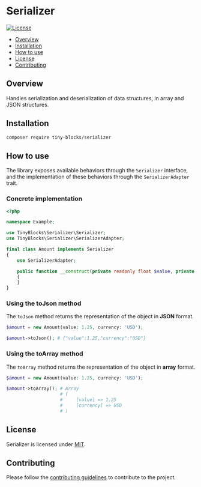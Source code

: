 # Serializer

[![License](https://img.shields.io/badge/license-MIT-green)](LICENSE)

* [Overview](#overview)
* [Installation](#installation)
* [How to use](#how-to-use)
* [License](#license)
* [Contributing](#contributing)

<div id='overview'></div> 

## Overview

Handles serialization and deserialization of data structures, in array and JSON structures.

<div id='installation'></div>

## Installation

```bash
composer require tiny-blocks/serializer
```

<div id='how-to-use'></div>

## How to use

The library exposes available behaviors through the `Serializer` interface, and the implementation of these behaviors
through the `SerializerAdapter` trait.

### Concrete implementation

```php
<?php

namespace Example;

use TinyBlocks\Serializer\Serializer;
use TinyBlocks\Serializer\SerializerAdapter;

final class Amount implements Serializer
{
    use SerializerAdapter;

    public function __construct(private readonly float $value, private readonly string $currency)
    {
    }
}
```

### Using the toJson method

The `toJson` method returns the representation of the object in **JSON** format.

```php
$amount = new Amount(value: 1.25, currency: 'USD');

$amount->toJson(); # {"value":1.25,"currency":"USD"}
```

### Using the toArray method

The `toArray` method returns the representation of the object in **array** format.

```php
$amount = new Amount(value: 1.25, currency: 'USD');

$amount->toArray(); # Array
                    # (
                    #     [value] => 1.25
                    #     [currency] => USD
                    # )
```

<div id='license'></div>

## License

Serializer is licensed under [MIT](LICENSE).

<div id='contributing'></div>

## Contributing

Please follow the [contributing guidelines](https://github.com/tiny-blocks/tiny-blocks/blob/main/CONTRIBUTING.md) to
contribute to the project.
